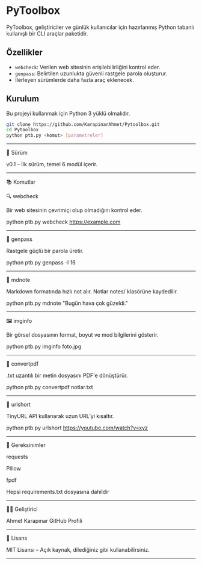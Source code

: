 # PyToolbox

PyToolbox, geliştiriciler ve günlük kullanıcılar için hazırlanmış Python tabanlı kullanışlı bir CLI araçlar paketidir.

## Özellikler

- `webcheck`: Verilen web sitesinin erişilebilirliğini kontrol eder.
- `genpass`: Belirtilen uzunlukta güvenli rastgele parola oluşturur.
- İlerleyen sürümlerde daha fazla araç eklenecek.

## Kurulum

Bu projeyi kullanmak için Python 3 yüklü olmalıdır.

```bash
git clone https://github.com/KarapinarAhmet/Pytoolbox.git
cd Pytoolbox
python ptb.py <komut> [parametreler]

``` 
--- 

🔖 Sürüm

v0.1 – İlk sürüm, temel 6 modül içerir.

---

📚 Komutlar

🔍 webcheck

Bir web sitesinin çevrimiçi olup olmadığını kontrol eder.

python ptb.py webcheck https://example.com

---

🔐 genpass

Rastgele güçlü bir parola üretir.

python ptb.py genpass -l 16

---

📝 mdnote

Markdown formatında hızlı not alır. Notlar notes/ klasörüne kaydedilir.

python ptb.py mdnote "Bugün hava çok güzeldi."

--- 

🖼️ imginfo

Bir görsel dosyasının format, boyut ve mod bilgilerini gösterir.

python ptb.py imginfo foto.jpg

--- 

📄 convertpdf

.txt uzantılı bir metin dosyasını PDF'e dönüştürür.

python ptb.py convertpdf notlar.txt

---

🔗 urlshort

TinyURL API kullanarak uzun URL’yi kısaltır.

python ptb.py urlshort https://youtube.com/watch?v=xyz

---

🧾 Gereksinimler

requests

Pillow

fpdf


Hepsi requirements.txt dosyasına dahildir

---

👨‍💻 Geliştirici

Ahmet Karapınar
GitHub Profili

---

📄 Lisans

MIT Lisansı – Açık kaynak, dilediğiniz gibi kullanabilirsiniz.

---
